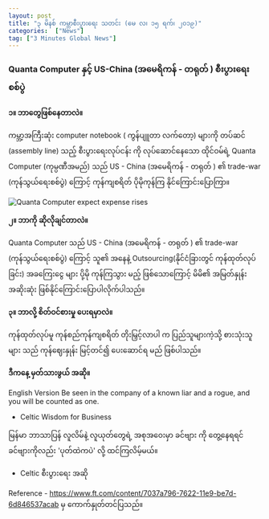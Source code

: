 ```yaml
---
layout: post
title: "၃ မိနစ် ကမ္ဘာစီးပွားရေး သတင်း (မေ လ၊ ၁၅ ရက်၊ ၂၀၁၉)"
categories:  ["News"]
tag: ["3 Minutes Global News"]
---
```


### Quanta Computer နှင့် US-China (အမေရိကန် - တရုတ် ) စီးပွားရေးစစ်ပွဲ

**၁။ ဘာတွေဖြစ်နေတာလဲ။**

ကမ္ဘာ့အကြီးဆုံး computer notebook ( ကွန်ပျူတာ လက်တော့) များကို တပ်ဆင်  (assembly line)  သည့် စီးပွားရေးလုပ်ငန်း ကို  လုပ်ဆောင်နေသော ထိုင်ဝမ်ရဲ့ Quanta Computer (ကုမ္ပဏီအမည်) သည် US - China (အမေရိကန် - တရုတ် ) ၏ trade-war (ကုန်သွယ်ရေးစစ်ပွဲ) ကြောင့် ကုန်ကျစရိတ် ပိုမိုကုန်ကြ နိုင်ကြောင်းပြောကြာ။
<!-- more -->

<img src="http://drive.google.com/uc?export=view&id=1HK-ZR3h_28mX_M0XL3vaiAXC6mSL9roN" alt="Quanta Computer expect expense rises">

**၂။ ဘာကို ဆိုလိုချင်တာလဲ။**

Quanta Computer သည်  US - China (အမေရိကန် - တရုတ် ) ၏ trade-war (ကုန်သွယ်ရေးစစ်ပွဲ) ကြောင့် သူ၏ အနေနဲ့ Outsourcing(နိုင်ငံခြားတွင် ကုန်ထုတ်လုပ်ခြင်း) အခကြေးငွေ များ ပို့မို ကုန်ကြသွား မည့်  ဖြစ်သောကြောင့် မိမိ၏ အမြတ်နှုန်း အဆိုးဆုံး ဖြစ်နိုင်ကြောင်းပြောပါလိုက်ပါသည်။

**၃။ ဘာလို့ စိတ်ဝင်စားမှု ပေးရမှာလဲ။**

ကုန်ထုတ်လုပ်မူ ကုန်စည်ကုန်ကျစရိတ် တိုးမြှင့်လာပါ က ပြည်သူများကဲ့သို့ စားသုံးသူများ သည် ကုန်ဈေးနှုန်း မြင့်တင်၍ ပေးဆောင်ရ မည် ဖြစ်ပါသည်။

**ဒီကနေ့ မှတ်သားဖွယ် အဆို။**

English Version
Be seen in the company of a known liar and a rogue, and you will be counted as one.<br />
- Celtic Wisdom for Business

မြန်မာ ဘာသာပြန်
လူလိမ်နဲ့ လူယုတ်တွေရဲ့ အစုအဝေးမှာ ခင်ဗျား ကို တွေ့နေရရင် ခင်ဗျားကိုလည်း 'ပုတ်ထဲကပဲ' လို့ ထင်ကြလိမ့်မယ်။<br />
- Celtic စီးပွားရေး အဆို



Reference - https://www.ft.com/content/7037a796-7622-11e9-be7d-6d846537acab  မှ ကောက်နှုတ်တင်ပြသည်။
